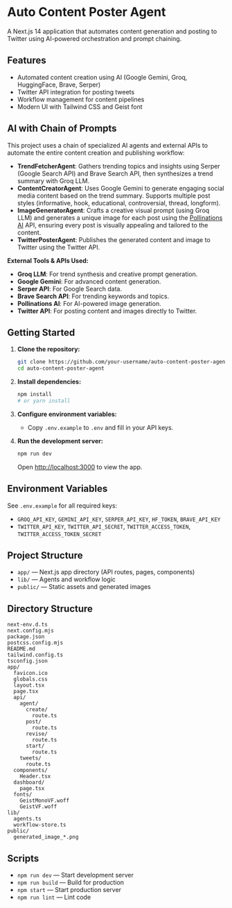 # Auto Content Poster Agent

A Next.js 14 application that automates content generation and posting to Twitter using AI-powered orchestration and prompt chaining.

## Features
- Automated content creation using AI (Google Gemini, Groq, HuggingFace, Brave, Serper)
- Twitter API integration for posting tweets
- Workflow management for content pipelines
- Modern UI with Tailwind CSS and Geist font

## AI with Chain of Prompts
This project uses a chain of specialized AI agents and external APIs to automate the entire content creation and publishing workflow:

- **TrendFetcherAgent**: Gathers trending topics and insights using Serper (Google Search API) and Brave Search API, then synthesizes a trend summary with Groq LLM.
- **ContentCreatorAgent**: Uses Google Gemini to generate engaging social media content based on the trend summary. Supports multiple post styles (informative, hook, educational, controversial, thread, longform).
- **ImageGeneratorAgent**: Crafts a creative visual prompt (using Groq LLM) and generates a unique image for each post using the [Pollinations AI](https://pollinations.ai/) API, ensuring every post is visually appealing and tailored to the content.
- **TwitterPosterAgent**: Publishes the generated content and image to Twitter using the Twitter API.

**External Tools & APIs Used:**
- **Groq LLM**: For trend synthesis and creative prompt generation.
- **Google Gemini**: For advanced content generation.
- **Serper API**: For Google Search data.
- **Brave Search API**: For trending keywords and topics.
- **Pollinations AI**: For AI-powered image generation.
- **Twitter API**: For posting content and images directly to Twitter.

## Getting Started

1. **Clone the repository:**
   ```bash
   git clone https://github.com/your-username/auto-content-poster-agent.git
   cd auto-content-poster-agent
   ```
2. **Install dependencies:**
   ```bash
   npm install
   # or yarn install
   ```
3. **Configure environment variables:**
   - Copy `.env.example` to `.env` and fill in your API keys.

4. **Run the development server:**
   ```bash
   npm run dev
   ```
   Open [http://localhost:3000](http://localhost:3000) to view the app.

## Environment Variables
See `.env.example` for all required keys:
- `GROQ_API_KEY`, `GEMINI_API_KEY`, `SERPER_API_KEY`, `HF_TOKEN`, `BRAVE_API_KEY`
- `TWITTER_API_KEY`, `TWITTER_API_SECRET`, `TWITTER_ACCESS_TOKEN`, `TWITTER_ACCESS_TOKEN_SECRET`

## Project Structure
- `app/` — Next.js app directory (API routes, pages, components)
- `lib/` — Agents and workflow logic
- `public/` — Static assets and generated images

## Directory Structure
```
next-env.d.ts
next.config.mjs
package.json
postcss.config.mjs
README.md
tailwind.config.ts
tsconfig.json
app/
  favicon.ico
  globals.css
  layout.tsx
  page.tsx
  api/
    agent/
      create/
        route.ts
      post/
        route.ts
      revise/
        route.ts
      start/
        route.ts
    tweets/
      route.ts
  components/
    Header.tsx
  dashboard/
    page.tsx
  fonts/
    GeistMonoVF.woff
    GeistVF.woff
lib/
  agents.ts
  workflow-store.ts
public/
  generated_image_*.png
```

## Scripts
- `npm run dev` — Start development server
- `npm run build` — Build for production
- `npm start` — Start production server
- `npm run lint` — Lint code


